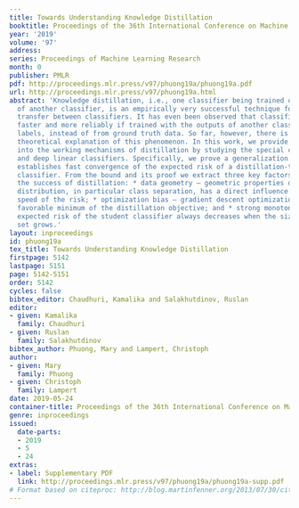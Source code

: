```yaml
---
title: Towards Understanding Knowledge Distillation
booktitle: Proceedings of the 36th International Conference on Machine Learning
year: '2019'
volume: '97'
address: 
series: Proceedings of Machine Learning Research
month: 0
publisher: PMLR
pdf: http://proceedings.mlr.press/v97/phuong19a/phuong19a.pdf
url: http://proceedings.mlr.press/v97/phuong19a.html
abstract: 'Knowledge distillation, i.e., one classifier being trained on the outputs
  of another classifier, is an empirically very successful technique for knowledge
  transfer between classifiers. It has even been observed that classifiers learn much
  faster and more reliably if trained with the outputs of another classifier as soft
  labels, instead of from ground truth data. So far, however, there is no satisfactory
  theoretical explanation of this phenomenon. In this work, we provide the first insights
  into the working mechanisms of distillation by studying the special case of linear
  and deep linear classifiers. Specifically, we prove a generalization bound that
  establishes fast convergence of the expected risk of a distillation-trained linear
  classifier. From the bound and its proof we extract three key factors that determine
  the success of distillation: * data geometry – geometric properties of the data
  distribution, in particular class separation, has a direct influence on the convergence
  speed of the risk; * optimization bias – gradient descent optimization finds a very
  favorable minimum of the distillation objective; and * strong monotonicity – the
  expected risk of the student classifier always decreases when the size of the training
  set grows.'
layout: inproceedings
id: phuong19a
tex_title: Towards Understanding Knowledge Distillation
firstpage: 5142
lastpage: 5151
page: 5142-5151
order: 5142
cycles: false
bibtex_editor: Chaudhuri, Kamalika and Salakhutdinov, Ruslan
editor:
- given: Kamalika
  family: Chaudhuri
- given: Ruslan
  family: Salakhutdinov
bibtex_author: Phuong, Mary and Lampert, Christoph
author:
- given: Mary
  family: Phuong
- given: Christoph
  family: Lampert
date: 2019-05-24
container-title: Proceedings of the 36th International Conference on Machine Learning
genre: inproceedings
issued:
  date-parts:
  - 2019
  - 5
  - 24
extras:
- label: Supplementary PDF
  link: http://proceedings.mlr.press/v97/phuong19a/phuong19a-supp.pdf
# Format based on citeproc: http://blog.martinfenner.org/2013/07/30/citeproc-yaml-for-bibliographies/
---
```

